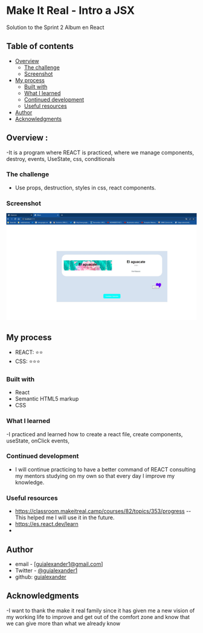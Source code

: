 # Make It Real - Intro a JSX

Solution to the Sprint 2 Album en React


## Table of contents

- [Overview](#overview)
  - [The challenge](#the-challenge)
  - [Screenshot](#screenshot)
- [My process](#my-process)
  - [Built with](#built-with)
  - [What I learned](#what-i-learned)
  - [Continued development](#continued-development)
  - [Useful resources](#useful-resources)
- [Author](#author)
- [Acknowledgments](#acknowledgments)


## Overview :
-It is a program where REACT is practiced, where we manage components, destroy, events, UseState, css, conditionals

### The challenge



- Use props, destruction, styles in css, react components.

### Screenshot

![](./src/componentes/Album/album.jpg)



## My process
- REACT: ⭐️⭐️
- CSS: ⭐️⭐️⭐️




### Built with
- React
- Semantic HTML5 markup
- CSS

### What I learned



-I practiced and learned how to create a react file, create components, useState, onClick events,

### Continued development
- I will continue practicing to have a better command of REACT consulting my mentors studying on my own so that every day I improve my knowledge.

 ### Useful resources
- https://classroom.makeitreal.camp/courses/82/topics/353/progress -- This helped me I will use it in the future.
- https://es.react.dev/learn
-
## Author

- email - [guialexander1@gmail.com]
- Twitter - [@guialexander1](https://www.twitter.com/guialexander1)
- github: [guialexander]()

## Acknowledgments

-I want to thank the make it real family since it has given me a new vision of my working life to improve and get out of the comfort zone and know that we can give more than what we already know
